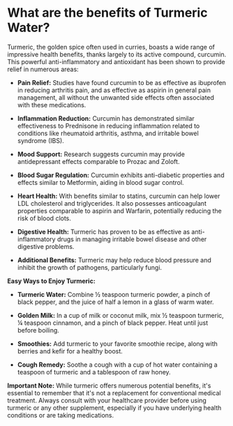 # What are the benefits of Turmeric Water?

Turmeric, the golden spice often used in curries, boasts a wide range of impressive health benefits, thanks largely to its active compound, curcumin. This powerful anti-inflammatory and antioxidant has been shown to provide relief in numerous areas:

- **Pain Relief:** Studies have found curcumin to be as effective as ibuprofen in reducing arthritis pain, and as effective as aspirin in general pain management, all without the unwanted side effects often associated with these medications.

- **Inflammation Reduction:** Curcumin has demonstrated similar effectiveness to Prednisone in reducing inflammation related to conditions like rheumatoid arthritis, asthma, and irritable bowel syndrome (IBS).

- **Mood Support:** Research suggests curcumin may provide antidepressant effects comparable to Prozac and Zoloft.

- **Blood Sugar Regulation:** Curcumin exhibits anti-diabetic properties and effects similar to Metformin, aiding in blood sugar control.

- **Heart Health:** With benefits similar to statins, curcumin can help lower LDL cholesterol and triglycerides. It also possesses anticoagulant properties comparable to aspirin and Warfarin, potentially reducing the risk of blood clots.

- **Digestive Health:** Turmeric has proven to be as effective as anti-inflammatory drugs in managing irritable bowel disease and other digestive problems.

- **Additional Benefits:** Turmeric may help reduce blood pressure and inhibit the growth of pathogens, particularly fungi.

**Easy Ways to Enjoy Turmeric:**

- **Turmeric Water:** Combine ½ teaspoon turmeric powder, a pinch of black pepper, and the juice of half a lemon in a glass of warm water.

- **Golden Milk:** In a cup of milk or coconut milk, mix ½ teaspoon turmeric, ¼ teaspoon cinnamon, and a pinch of black pepper. Heat until just before boiling.

- **Smoothies:** Add turmeric to your favorite smoothie recipe, along with berries and kefir for a healthy boost.

- **Cough Remedy:** Soothe a cough with a cup of hot water containing a teaspoon of turmeric and a tablespoon of raw honey.

**Important Note:** While turmeric offers numerous potential benefits, it's essential to remember that it's not a replacement for conventional medical treatment. Always consult with your healthcare provider before using turmeric or any other supplement, especially if you have underlying health conditions or are taking medications.